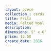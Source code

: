 ```yaml
---
layout: piece
collection_: cards
title: Fritz
media: Felted Wool
description:
dimensions: 5" x 6"
price: $3.50
create_date: 2016
---
```


